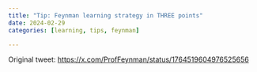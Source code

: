 ```yaml
---
title: "Tip: Feynman learning strategy in THREE points"
date: 2024-02-29
categories: [learning, tips, feynman]

---
```


Original tweet: https://x.com/ProfFeynman/status/1764519604976525656

